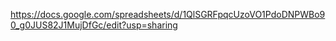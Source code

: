 https://docs.google.com/spreadsheets/d/1QlSGRFpqcUzoVO1PdoDNPWBo90_g0JUS82J1MujDfGc/edit?usp=sharing
